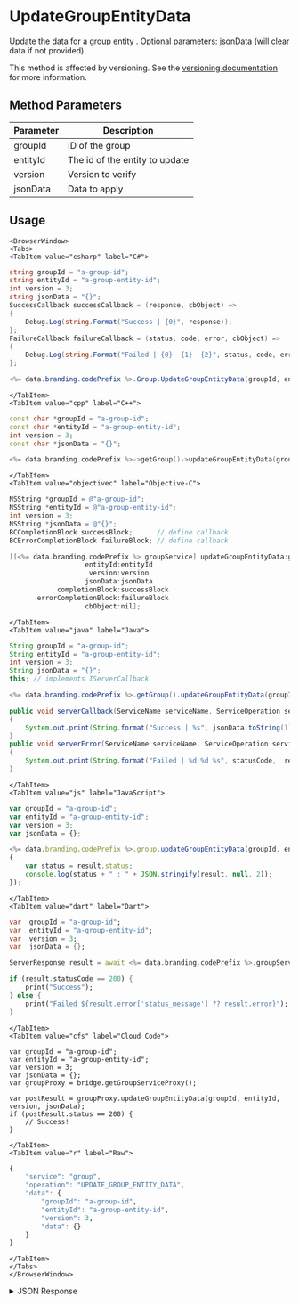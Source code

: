 # UpdateGroupEntityData

Update the data for a group entity . Optional parameters: jsonData (will clear data if not provided)

This method is affected by versioning. See the [versioning documentation](/api/appendix/version) for more information.

<PartialServop service_name="group" operation_name="UPDATE_GROUP_ENTITY_DATA" />

## Method Parameters
Parameter | Description
--------- | -----------
groupId | ID of the group
entityId | The id of the entity to update
version | Version to verify
jsonData | Data to apply

## Usage

```mdx-code-block
<BrowserWindow>
<Tabs>
<TabItem value="csharp" label="C#">
```

```csharp
string groupId = "a-group-id";
string entityId = "a-group-entity-id";
int version = 3;
string jsonData = "{}";
SuccessCallback successCallback = (response, cbObject) =>
{
    Debug.Log(string.Format("Success | {0}", response));
};
FailureCallback failureCallback = (status, code, error, cbObject) =>
{
    Debug.Log(string.Format("Failed | {0}  {1}  {2}", status, code, error));
};

<%= data.branding.codePrefix %>.Group.UpdateGroupEntityData(groupId, entityId, version, jsonData, successCallback, failureCallback);
```

```mdx-code-block
</TabItem>
<TabItem value="cpp" label="C++">
```

```cpp
const char *groupId = "a-group-id";
const char *entityId = "a-group-entity-id";
int version = 3;
const char *jsonData = "{}";

<%= data.branding.codePrefix %>->getGroup()->updateGroupEntityData(groupId, entityId, version, jsonData, this);
```

```mdx-code-block
</TabItem>
<TabItem value="objectivec" label="Objective-C">
```

```objectivec
NSString *groupId = @"a-group-id";
NSString *entityId = @"a-group-entity-id";
int version = 3;
NSString *jsonData = @"{}";
BCCompletionBlock successBlock;      // define callback
BCErrorCompletionBlock failureBlock; // define callback

[[<%= data.branding.codePrefix %> groupService] updateGroupEntityData:groupId
                   entityId:entityId
                    version:version
                   jsonData:jsonData
            completionBlock:successBlock
       errorCompletionBlock:failureBlock
                   cbObject:nil];
```

```mdx-code-block
</TabItem>
<TabItem value="java" label="Java">
```

```java
String groupId = "a-group-id";
String entityId = "a-group-entity-id";
int version = 3;
String jsonData = "{}";
this; // implements IServerCallback

<%= data.branding.codePrefix %>.getGroup().updateGroupEntityData(groupId, entityId, version, jsonData, this);

public void serverCallback(ServiceName serviceName, ServiceOperation serviceOperation, JSONObject jsonData)
{
    System.out.print(String.format("Success | %s", jsonData.toString()));
}
public void serverError(ServiceName serviceName, ServiceOperation serviceOperation, int statusCode, int reasonCode, String jsonError)
{
    System.out.print(String.format("Failed | %d %d %s", statusCode,  reasonCode, jsonError.toString()));
}
```

```mdx-code-block
</TabItem>
<TabItem value="js" label="JavaScript">
```

```javascript
var groupId = "a-group-id";
var entityId = "a-group-entity-id";
var version = 3;
var jsonData = {};

<%= data.branding.codePrefix %>.group.updateGroupEntityData(groupId, entityId, version, jsonData, result =>
{
	var status = result.status;
	console.log(status + " : " + JSON.stringify(result, null, 2));
});
```

```mdx-code-block
</TabItem>
<TabItem value="dart" label="Dart">
```

```dart
var  groupId = "a-group-id";
var  entityId = "a-group-entity-id";
var  version = 3;
var  jsonData = {};

ServerResponse result = await <%= data.branding.codePrefix %>.groupService.updateGroupEntityData(groupId:groupId, entityId:entityId, version:version, jsonData:jsonData);

if (result.statusCode == 200) {
    print("Success");
} else {
    print("Failed ${result.error['status_message'] ?? result.error}");
}
```

```mdx-code-block
</TabItem>
<TabItem value="cfs" label="Cloud Code">
```

```cfscript
var groupId = "a-group-id";
var entityId = "a-group-entity-id";
var version = 3;
var jsonData = {};
var groupProxy = bridge.getGroupServiceProxy();

var postResult = groupProxy.updateGroupEntityData(groupId, entityId, version, jsonData);
if (postResult.status == 200) {
    // Success!
}
```

```mdx-code-block
</TabItem>
<TabItem value="r" label="Raw">
```

```r
{
	"service": "group",
	"operation": "UPDATE_GROUP_ENTITY_DATA",
	"data": {
		"groupId": "a-group-id",
		"entityId": "a-group-entity-id",
		"version": 3,
		"data": {}
	}
}
```

```mdx-code-block
</TabItem>
</Tabs>
</BrowserWindow>
```

<details>
<summary>JSON Response</summary>

```json
{
    "status": 200,
    "data": null
}
```
</details>

